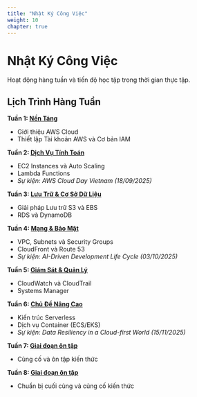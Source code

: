 ```yaml
---
title: "Nhật Ký Công Việc"
weight: 10
chapter: true
---
```


# Nhật Ký Công Việc

Hoạt động hàng tuần và tiến độ học tập trong thời gian thực tập.

## Lịch Trình Hàng Tuần

**Tuần 1: [Nền Tảng](week1/)**
- Giới thiệu AWS Cloud
- Thiết lập Tài khoản AWS và Cơ bản IAM

**Tuần 2: [Dịch Vụ Tính Toán](week2/)**
- EC2 Instances và Auto Scaling
- Lambda Functions
- *Sự kiện: AWS Cloud Day Vietnam (18/09/2025)*

**Tuần 3: [Lưu Trữ & Cơ Sở Dữ Liệu](week3/)**
- Giải pháp Lưu trữ S3 và EBS
- RDS và DynamoDB

**Tuần 4: [Mạng & Bảo Mật](week4/)**
- VPC, Subnets và Security Groups
- CloudFront và Route 53
- *Sự kiện: AI-Driven Development Life Cycle (03/10/2025)*

**Tuần 5: [Giám Sát & Quản Lý](week5/)**
- CloudWatch và CloudTrail
- Systems Manager

**Tuần 6: [Chủ Đề Nâng Cao](week6/)**
- Kiến trúc Serverless
- Dịch vụ Container (ECS/EKS)
- *Sự kiện: Data Resiliency in a Cloud-first World (15/11/2025)*

**Tuần 7: [Giai đoạn ôn tập](week7/)**
- Củng cố và ôn tập kiến thức

**Tuần 8: [Giai đoạn ôn tập](week8/)**
- Chuẩn bị cuối cùng và củng cố kiến thức